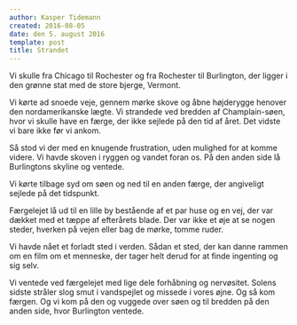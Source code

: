 ```yaml
---
author: Kasper Tidemann
created: 2016-08-05
date: den 5. august 2016
template: post
title: Strandet
---
```


Vi skulle fra Chicago til Rochester og fra Rochester til Burlington, der ligger i den grønne stat med de store bjerge, Vermont.

Vi kørte ad snoede veje, gennem mørke skove og åbne højderygge henover den nordamerikanske lægte. Vi strandede ved bredden af Champlain-søen, hvor vi skulle have en færge, der ikke sejlede på den tid af året. Det vidste vi bare ikke før vi ankom.

Så stod vi der med en knugende frustration, uden mulighed for at komme videre. Vi havde skoven i ryggen og vandet foran os. På den anden side lå Burlingtons skyline og ventede.

Vi kørte tilbage syd om søen og ned til en anden færge, der angiveligt sejlede på det tidspunkt.

Færgelejet lå ud til en lille by bestående af et par huse og en vej, der var dækket med et tæppe af efterårets blade. Der var ikke et øje at se nogen steder, hverken på vejen eller bag de mørke, tomme ruder.

Vi havde nået et forladt sted i verden. Sådan et sted, der kan danne rammen om en film om et menneske, der tager helt derud for at finde ingenting og sig selv.

Vi ventede ved færgelejet med lige dele forhåbning og nervøsitet. Solens sidste stråler slog smut i vandspejlet og missede i vores øjne. Og så kom færgen. Og vi kom på den og vuggede over søen og til bredden på den anden side, hvor Burlington ventede.